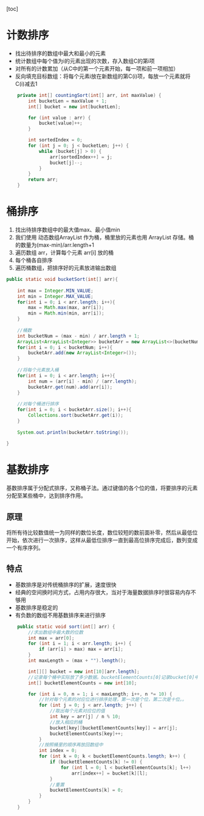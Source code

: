 [toc]

# 计数排序

-   找出待排序的数组中最大和最小的元素
-   统计数组中每个值为i的元素出现的次数，存入数组C的第i项
-   对所有的计数累加（从C中的第一个元素开始，每一项和前一项相加）
-   反向填充目标数组：将每个元素i放在新数组的第C(i)项，每放一个元素就将C(i)减去1

```java
    private int[] countingSort(int[] arr, int maxValue) {
        int bucketLen = maxValue + 1;
        int[] bucket = new int[bucketLen];

        for (int value : arr) {
            bucket[value]++;
        }

        int sortedIndex = 0;
        for (int j = 0; j < bucketLen; j++) {
            while (bucket[j] > 0) {
                arr[sortedIndex++] = j;
                bucket[j]--;
            }
        }
        return arr;
    }
```

# 桶排序

1.  找出待排序数组中的最大值max、最小值min
2.  我们使用 动态数组ArrayList 作为桶，桶里放的元素也用 ArrayList 存储。桶的数量为(max-min)/arr.length+1
3.  遍历数组 arr，计算每个元素 arr[i] 放的桶
4.  每个桶各自排序
5.  遍历桶数组，把排序好的元素放进输出数组

```java
public static void bucketSort(int[] arr){
	
    int max = Integer.MIN_VALUE;
    int min = Integer.MAX_VALUE;
    for(int i = 0; i < arr.length; i++){
        max = Math.max(max, arr[i]);
        min = Math.min(min, arr[i]);
    }
	
    //桶数
    int bucketNum = (max - min) / arr.length + 1;
    ArrayList<ArrayList<Integer>> bucketArr = new ArrayList<>(bucketNum);
    for(int i = 0; i < bucketNum; i++){
        bucketArr.add(new ArrayList<Integer>());
    }
	
    //将每个元素放入桶
    for(int i = 0; i < arr.length; i++){
        int num = (arr[i] - min) / (arr.length);
        bucketArr.get(num).add(arr[i]);
    }
	
    //对每个桶进行排序
    for(int i = 0; i < bucketArr.size(); i++){
        Collections.sort(bucketArr.get(i));
    }
	
    System.out.println(bucketArr.toString());
	
}
```



# 基数排序

基数排序属于分配式排序，又称桶子法。通过键值的各个位的值，将要排序的元素分配至某些桶中，达到排序作用。

## 原理

将所有待比较数值统一为同样的数位长度，数位较短的数前面补零，然后从最低位开始，依次进行一次排序，这样从最低位排序一直到最高位排序完成后，数列变成一个有序序列。

## 特点

-   基数排序是对传统桶排序的扩展，速度很快
-   经典的空间换时间方式，占用内存很大，当对于海量数据排序时很容易内存不够用
-   基数排序是稳定的
-   有负数的数组不用基数排序来进行排序

```java
    public static void sort(int[] arr) {
        //求出数组中最大数的位数
        int max = arr[0];
        for (int i = 1; i < arr.length; i++) {
            if (arr[i] > max) max = arr[i];
        }
        int maxLength = (max + "").length();

        int[][] bucket = new int[10][arr.length];
        //记录每个桶中实际放了多少数据。bucketElementCounts[0]记录bucket[0]中数据个数
        int[] bucketElementCounts = new int[10];

        for (int i = 0, n = 1; i < maxLength; i++, n *= 10) {
            //针对每个元素的对应位进行排序处理，第一次是个位，第二次是十位。。
            for (int j = 0; j < arr.length; j++) {
                //取出每个元素对应位的值
                int key = arr[j] / n % 10;
                //放入相应的桶
                bucket[key][bucketElementCounts[key]] = arr[j];
                bucketElementCounts[key]++;
            }
            //按照桶里的顺序再放回数组中
            int index = 0;
            for (int k = 0; k < bucketElementCounts.length; k++) {
                if (bucketElementCounts[k] != 0) {
                    for (int l = 0; l < bucketElementCounts[k]; l++)
                        arr[index++] = bucket[k][l];
                }
                //重置
                bucketElementCounts[k] = 0;
            }
        }
    }
```
